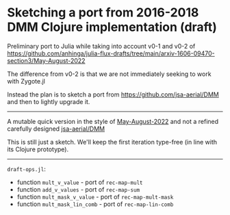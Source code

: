 # Sketching a port from 2016-2018 DMM Clojure implementation (draft)

Preliminary port to Julia while taking into account v0-1 and v0-2 of https://github.com/anhinga/julia-flux-drafts/tree/main/arxiv-1606-09470-section3/May-August-2022

The difference from v0-2 is that we are not immediately seeking to work with Zygote.jl

Instead the plan is to sketch a port from https://github.com/jsa-aerial/DMM and then to lightly upgrade it.

***

A mutable quick version in the style of [May-August-2022](https://github.com/anhinga/julia-flux-drafts/tree/main/arxiv-1606-09470-section3/May-August-2022)
and not a refined carefully designed [jsa-aerial/DMM](https://github.com/jsa-aerial/DMM)

This is still just a sketch. We'll keep the first iteration type-free (in line with its Clojure prototype).

***

`draft-ops.jl`:

  * function `mult_v_value` - port of `rec-map-mult`
  * function `add_v_values` - port of `rec-map-sum`
  * function `mult_mask_v_value` - port of `rec-map-mult-mask`
  * function `mult_mask_lin_comb` - port of `rec-map-lin-comb`
